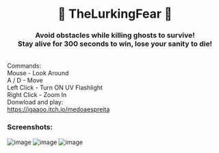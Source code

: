 <h1 align="center"> 👹 TheLurkingFear 👹 </h1>

<h3 align="center">
<strong> 
Avoid obstacles while killing ghosts to survive! <br/>
Stay alive for 300 seconds to win, lose your sanity to die! 
</strong> 
</h3>

<br/> Commands: <br/>
Mouse - Look Around <br/>
A / D - Move <br/>
Left Click - Turn ON UV Flashlight <br/>
Right Click - Zoom In 
<br/> Donwload and play:<br/>
<a href="https://igaaoo.itch.io/medoaespreita" target="_blank"> https://igaaoo.itch.io/medoaespreita </a>

### Screenshots:
![image](https://user-images.githubusercontent.com/88206626/178747071-23e4e427-6b63-476c-844e-200339a4a7b2.png)
![image](https://user-images.githubusercontent.com/88206626/178747093-0a2e18f4-6311-4cb1-8759-2ca36c6f15c6.png)
![image](https://user-images.githubusercontent.com/88206626/178747111-b03a7b8a-dd0c-4f5c-a002-6346145ac027.png)

